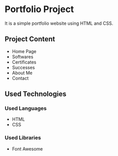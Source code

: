 <h1>Portfolio Project</h1>
<p>It is a simple portfolio website using HTML and CSS.</p>

<h2>Project Content</h2>

<ul>
  <li>Home Page</li>
  <li>Softwares</li>
  <li>Certificates</li>
  <li>Successes</li>
  <li>About Me</li>
  <li>Contact</li>
</ul>

<h2>Used Technologies</h2>

<h3>Used Languages</h3>

<ul>
  <li>HTML</li>
  <li>CSS</li>
</ul>

<h3>Used Libraries</h3>

<ul>
  <li>Font Awesome</li>
</ul>
